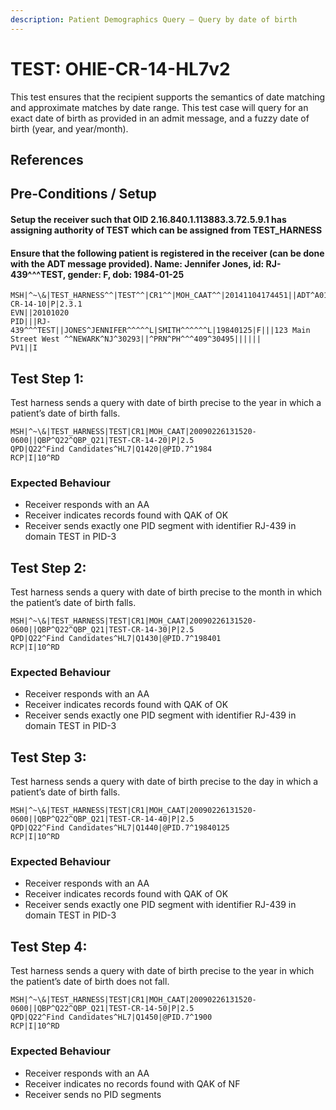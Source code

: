 ```yaml
---
description: Patient Demographics Query – Query by date of birth
---
```


# TEST: OHIE-CR-14-HL7v2

This test ensures that the recipient supports the semantics of date matching and approximate matches by date range. This test case will query for an exact date of birth as provided in an admit message, and a fuzzy date of birth (year, and year/month).

## References

## Pre-Conditions / Setup

#### Setup the receiver such that OID 2.16.840.1.113883.3.72.5.9.1 has assigning authority of TEST which can be assigned from TEST\_HARNESS

#### Ensure that the following patient is registered in the receiver (can be done with the ADT message provided). Name: Jennifer Jones, id: RJ-439^^^TEST, gender: F, dob: 1984-01-25

```
MSH|^~\&|TEST_HARNESS^^|TEST^^|CR1^^|MOH_CAAT^^|20141104174451||ADT^A01^ADT_A01|TEST-CR-14-10|P|2.3.1
EVN||20101020
PID|||RJ-439^^^TEST||JONES^JENNIFER^^^^^L|SMITH^^^^^^L|19840125|F|||123 Main Street West ^^NEWARK^NJ^30293||^PRN^PH^^^409^30495||||||
PV1||I
```

## Test Step 1:

Test harness sends a query with date of birth precise to the year in which a patient’s date of birth falls.

```
MSH|^~\&|TEST_HARNESS|TEST|CR1|MOH_CAAT|20090226131520-0600||QBP^Q22^QBP_Q21|TEST-CR-14-20|P|2.5
QPD|Q22^Find Candidates^HL7|Q1420|@PID.7^1984
RCP|I|10^RD
```

### Expected Behaviour

* Receiver responds with an AA
* Receiver indicates records found with QAK of OK
* Receiver sends exactly one PID segment with identifier RJ-439 in domain TEST in PID-3

## Test Step 2:

Test harness sends a query with date of birth precise to the month in which the patient’s date of birth falls.

```
MSH|^~\&|TEST_HARNESS|TEST|CR1|MOH_CAAT|20090226131520-0600||QBP^Q22^QBP_Q21|TEST-CR-14-30|P|2.5
QPD|Q22^Find Candidates^HL7|Q1430|@PID.7^198401
RCP|I|10^RD
```

### Expected Behaviour

* Receiver responds with an AA
* Receiver indicates records found with QAK of OK
* Receiver sends exactly one PID segment with identifier RJ-439 in domain TEST in PID-3

## Test Step 3:

Test harness sends a query with date of birth precise to the day in which a patient’s date of birth falls.

```
MSH|^~\&|TEST_HARNESS|TEST|CR1|MOH_CAAT|20090226131520-0600||QBP^Q22^QBP_Q21|TEST-CR-14-40|P|2.5
QPD|Q22^Find Candidates^HL7|Q1440|@PID.7^19840125
RCP|I|10^RD
```

### Expected Behaviour

* Receiver responds with an AA
* Receiver indicates records found with QAK of OK
* Receiver sends exactly one PID segment with identifier RJ-439 in domain TEST in PID-3

## Test Step 4:

Test harness sends a query with date of birth precise to the year in which the patient’s date of birth does not fall.

```
MSH|^~\&|TEST_HARNESS|TEST|CR1|MOH_CAAT|20090226131520-0600||QBP^Q22^QBP_Q21|TEST-CR-14-50|P|2.5
QPD|Q22^Find Candidates^HL7|Q1450|@PID.7^1900
RCP|I|10^RD
```

### Expected Behaviour

* Receiver responds with an AA
* Receiver indicates no records found with QAK of NF
* Receiver sends no PID segments
